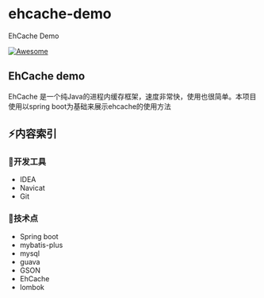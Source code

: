 # ehcache-demo
EhCache Demo



[![Awesome](https://cdn.rawgit.com/sindresorhus/awesome/d7305f38d29fed78fa85652e3a63e154dd8e8829/media/badge.svg)](https://github.com/rever4433/Genius-Config)                                                                   

## EhCache demo

EhCache 是一个纯Java的进程内缓存框架，速度非常快，使用也很简单。本项目使用以spring boot为基础来展示ehcache的使用方法
## :zap:内容索引

### :wrench:开发工具

- IDEA
- Navicat
- Git

### :pencil:技术点

- Spring boot
- mybatis-plus
- mysql
- guava
- GSON
- EhCache
- lombok



